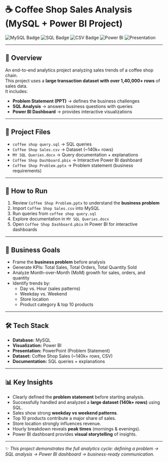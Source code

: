 # ☕ Coffee Shop Sales Analysis (MySQL + Power BI Project)

![MySQL Badge](https://img.shields.io/badge/Database-MySQL-blue)
![SQL Badge](https://img.shields.io/badge/Language-SQL-green)
![CSV Badge](https://img.shields.io/badge/Data-CSV-orange)
![Power BI](https://img.shields.io/badge/Visualization-PowerBI-yellow)
![Presentation](https://img.shields.io/badge/Slides-Problem_Statement-red)

---

## 📌 Overview
An end-to-end analytics project analyzing sales trends of a coffee shop chain.  
This project uses a **large transaction dataset with over 1,40,000+ rows** of sales data.  
It includes:  
- **Problem Statement (PPT)** → defines the business challenges  
- **SQL Analysis** → answers business questions with queries  
- **Power BI Dashboard** → provides interactive visualizations  

---

## 📂 Project Files
- `coffee shop query.sql` → SQL queries  
- `Coffee Shop Sales.csv` → Dataset (~140k+ rows)  
- `MY SQL Queries.docx` → Query documentation + explanations  
- `Coffee Shop Dashboard.pbix` → Interactive Power BI dashboard  
- `Coffee Shop Problem.pptx` → Problem statement (business requirements)  

---

## 🚀 How to Run
1. Review `Coffee Shop Problem.pptx` to understand the **business problem**  
2. Import `Coffee Shop Sales.csv` into MySQL  
3. Run queries from `coffee shop query.sql`  
4. Explore documentation in `MY SQL Queries.docx`  
5. Open `Coffee Shop Dashboard.pbix` in Power BI for interactive dashboards  

---

## 🎯 Business Goals
- Frame the **business problem** before analysis  
- Generate KPIs: Total Sales, Total Orders, Total Quantity Sold  
- Analyze Month-over-Month (MoM) growth for sales, orders, and quantity  
- Identify trends by:
  - Day vs. Hour (sales patterns)  
  - Weekday vs. Weekend  
  - Store location  
  - Product category & top 10 products  

---

## 🛠️ Tech Stack
- **Database:** MySQL  
- **Visualization:** Power BI  
- **Presentation:** PowerPoint (Problem Statement)  
- **Dataset:** Coffee Shop Sales (~140k+ rows, CSV)  
- **Documentation:** SQL queries + explanations  

---

## 📊 Key Insights
- Clearly defined the **problem statement** before starting analysis.  
- Successfully handled and analyzed a **large dataset (140k+ rows)** using SQL.  
- Sales show strong **weekday vs weekend patterns**.  
- Top 10 products contribute a major share of sales.  
- Store location strongly influences revenue.  
- Hourly breakdown reveals **peak times** (mornings & evenings).  
- Power BI dashboard provides **visual storytelling** of insights.  

---

✨ *This project demonstrates the full analytics cycle: defining a problem → SQL analysis → Power BI dashboard → business-ready communication.*
